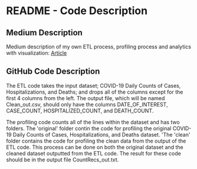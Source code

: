 # README - Code Description

## Medium Description
Medium description of my own ETL process, profiling process and analytics with visualization: [Article](https://rl3302.medium.com/covid-19-analytics-bf67edef308e)

## GitHub Code Description
The ETL code takes the input dataset; COVID-19 Daily Counts of Cases, Hospitalizations, and Deaths; and drops all of the columns except for the first 4 columns from the left. The output file, which will be named Clean_out.csv, should only have the columns DATE_OF_INTEREST, CASE_COUNT, HOSPITALIZED_COUNT, and DEATH_COUNT.

The profiling code counts all of the lines within the dataset and has two folders. The 'original' folder contin the code for profiling the original COVID-19 Daily Counts of Cases, Hospitalizations, and Deaths dataset. 'The 'clean' folder contains the code for profiling the clean data from the output of the ETL code. This process can be done on both the original dataset and the cleaned dataset outputted from the ETL code. The result for these code should be in the output file CountRecs_out.txt. 


